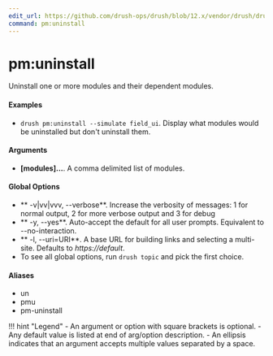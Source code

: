 ```yaml
---
edit_url: https://github.com/drush-ops/drush/blob/12.x/vendor/drush/drush/src/Commands/pm/PmCommands.php
command: pm:uninstall
---
```

# pm:uninstall

Uninstall one or more modules and their dependent modules.

#### Examples

- <code>drush pm:uninstall --simulate field_ui</code>. Display what modules would be uninstalled but don't uninstall them.

#### Arguments

- **[modules]...**. A comma delimited list of modules.

#### Global Options

- ** -v|vv|vvv, --verbose**. Increase the verbosity of messages: 1 for normal output, 2 for more verbose output and 3 for debug
- ** -y, --yes**. Auto-accept the default for all user prompts. Equivalent to --no-interaction.
- ** -l, --uri=URI**. A base URL for building links and selecting a multi-site. Defaults to *https://default*.
- To see all global options, run <code>drush topic</code> and pick the first choice.

#### Aliases

- un
- pmu
- pm-uninstall

!!! hint "Legend"
    - An argument or option with square brackets is optional.
    - Any default value is listed at end of arg/option description.
    - An ellipsis indicates that an argument accepts multiple values separated by a space.